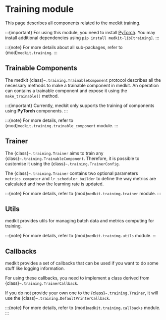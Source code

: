 # Training module

This page describes all components related to the medkit training.

:::{important}
For using this module, you need to install [PyTorch](https://pytorch.org/).
You may install additional dependencies using
`pip install medkit-lib[training]`.
:::

:::{note}
For more details about all sub-packages, refer to {mod}`medkit.training`.
:::

## Trainable Components

The medkit {class}`~.training.TrainableComponent` protocol describes all the
necessary methods to make a trainable component in medkit. An operation can contains 
a trainable component and expose it using the `make_trainable()` method. 

:::{important}
Currently, medkit only supports the training of components using **PyTorch**
components.
:::

:::{note}
For more details, refer to {mod}`medkit.training.trainable_component` module.
:::

## Trainer

The {class}`~.training.Trainer` aims to train any {class}`~.training.TrainableComponent`.
Therefore, it is possible to customise it using the {class}`~.training.TrainerConfig`.

The {class}`~.training.Trainer` contains two optional parameters `metrics_computer`
and `lr_scheduler_builder` to define the way metrics are calculated and how the
learning rate is updated.


:::{note}
For more details, refer to {mod}`medkit.training.trainer` module.
:::

## Utils

medkit provides utils for managing batch data and metrics computing for training.

:::{note}
For more details, refer to {mod}`medkit.training.utils` module.
:::

## Callbacks

medkit provides a set of callbacks that can be used if you want to do some
stuff like logging information.

For using these callbacks, you need to implement a class derived from
{class}`~.training.TrainerCallback`.

If you do not provide your own one to the {class}`~.training.Trainer`, it will
use the {class}`~.training.DefaultPrinterCallback`.

:::{note}
For more details, refer to {mod}`medkit.training.callbacks` module.
:::
